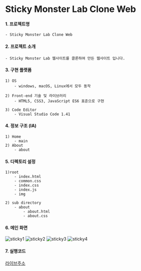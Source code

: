 # Sticky Monster Lab Clone Web

#### 1. 프로젝트명

    - Sticky Monster Lab Clone Web
    
#### 2. 프로젝트 소개

    - Sticky Monster Lab 웹사이트를 클론하여 만든 웹사이트 입니다.

#### 3. 구현 플랫폼 

    1) OS
        - windows, macOS, Linux에서 모두 동작 

    2) Front-end 기술 및 라이브러리  
        - HTML5, CSS3, JavaScript ES6 표준으로 구현 

    3) Code Editor
        - Visual Studio Code 1.41

#### 4. 정보 구조 (IA) 

    1) Home
        - main
    2) About
        - about

#### 5. 디렉토리 설정

    1)root
        - index.html
        - common.css
        - index.css
        - index.js
        - img

    2) sub directory
        - about
            - about.html
            - about.css

#### 6. 메인 화면
![sticky1](https://user-images.githubusercontent.com/69961780/117788006-f2dc9600-b281-11eb-9d67-4317bbc0b9b6.gif)
![sticky2](https://user-images.githubusercontent.com/69961780/117788028-f8d27700-b281-11eb-9e1f-6e953a428057.gif)
![sticky3](https://user-images.githubusercontent.com/69961780/117788034-fa03a400-b281-11eb-8015-d40df69686b0.gif)
![sticky4](https://user-images.githubusercontent.com/69961780/117788036-fb34d100-b281-11eb-9cd2-0b1d58fc97c5.gif)


#### 7. 실행코드
[라이브주소](https://jinpark0625.github.io/stickyML/)


